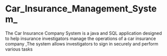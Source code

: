 # Car_Insurance_Management_System_
The Car Insurance Company System is a java and SQL application designed to help insurance investigators manage the operations of a car insurance company ,The system allows investigators to sign in securely and perform various tasks
